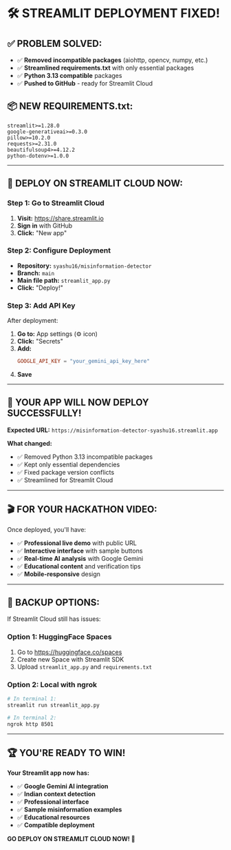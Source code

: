 # 🛠️ **STREAMLIT DEPLOYMENT FIXED!**

## ✅ **PROBLEM SOLVED:**
- ✅ **Removed incompatible packages** (aiohttp, opencv, numpy, etc.)
- ✅ **Streamlined requirements.txt** with only essential packages
- ✅ **Python 3.13 compatible** packages
- ✅ **Pushed to GitHub** - ready for Streamlit Cloud

## 📦 **NEW REQUIREMENTS.txt:**
```
streamlit>=1.28.0
google-generativeai>=0.3.0
pillow>=10.2.0
requests>=2.31.0
beautifulsoup4>=4.12.2
python-dotenv>=1.0.0
```

---

## 🚀 **DEPLOY ON STREAMLIT CLOUD NOW:**

### **Step 1: Go to Streamlit Cloud**
1. **Visit:** https://share.streamlit.io
2. **Sign in** with GitHub
3. **Click:** "New app"

### **Step 2: Configure Deployment**
- **Repository:** `syashu16/misinformation-detector`
- **Branch:** `main`
- **Main file path:** `streamlit_app.py`
- **Click:** "Deploy!"

### **Step 3: Add API Key**
After deployment:
1. **Go to:** App settings (⚙️ icon)
2. **Click:** "Secrets"
3. **Add:**
   ```toml
   GOOGLE_API_KEY = "your_gemini_api_key_here"
   ```
4. **Save**

---

## 🎉 **YOUR APP WILL NOW DEPLOY SUCCESSFULLY!**

**Expected URL:** `https://misinformation-detector-syashu16.streamlit.app`

**What changed:**
- ✅ Removed Python 3.13 incompatible packages
- ✅ Kept only essential dependencies
- ✅ Fixed package version conflicts
- ✅ Streamlined for Streamlit Cloud

---

## 🎬 **FOR YOUR HACKATHON VIDEO:**

Once deployed, you'll have:
- ✅ **Professional live demo** with public URL
- ✅ **Interactive interface** with sample buttons
- ✅ **Real-time AI analysis** with Google Gemini
- ✅ **Educational content** and verification tips
- ✅ **Mobile-responsive** design

---

## 🔧 **BACKUP OPTIONS:**

If Streamlit Cloud still has issues:

### **Option 1: HuggingFace Spaces**
1. Go to https://huggingface.co/spaces
2. Create new Space with Streamlit SDK
3. Upload `streamlit_app.py` and `requirements.txt`

### **Option 2: Local with ngrok**
```bash
# In terminal 1:
streamlit run streamlit_app.py

# In terminal 2:
ngrok http 8501
```

---

## 🏆 **YOU'RE READY TO WIN!**

**Your Streamlit app now has:**
- ✅ **Google Gemini AI integration**
- ✅ **Indian context detection**
- ✅ **Professional interface**
- ✅ **Sample misinformation examples**
- ✅ **Educational resources**
- ✅ **Compatible deployment**

**GO DEPLOY ON STREAMLIT CLOUD NOW! 🚀**

